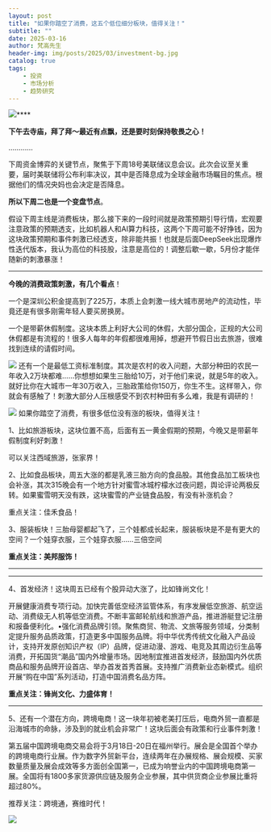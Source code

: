 ```yaml
---
layout: post
title: "如果你踏空了消费，这五个低位细分板块，值得关注！"
subtitle: ""
date: 2025-03-16
author: 梵高先生
header-img: img/posts/2025/03/investment-bg.jpg
catalog: true
tags:
    - 投资
    - 市场分析
    - 趋势研究
---
```


![](https://mmbiz.qpic.cn/sz_mmbiz_jpg/https://mmbiz.qpic.cn/sz_mmbiz_jpg/ViaIfpMVXKTRSZpETbwCPn2xPhbcSeiaWbzv77XbuaGLX8mcFeD5wQSurtIEAviaxHaffzOlicjgc0ZJf7855IFnOQ/640?wx_fmt=jpeg)****

**下午去寺庙，拜了拜～最近有点飘，还是要时刻保持敬畏之心！**

…………

下周资金博弈的关键节点，聚焦于下周18号美联储议息会议。此次会议至关重要，届时美联储将公布利率决议，其中是否降息成为全球金融市场瞩目的焦点。根据他们的情况央妈也会决定是否降息。

**所以下周二也是一个变盘节点**。

假设下周主线是消费板块，那么接下来的一段时间就是政策预期引导行情，宏观要注意政策的预期透支，比如机器人和AI算力科技，这两个下周可能不好挣钱，因为这块政策预期和事件刺激已经透支，除非能共振！也就是后面DeepSeek出现爆炸性迭代版本，我认为高位的科技股，注意是高位的！调整后歇一歇，5月份才能伴随新的刺激暴涨！

****

**今晚的消费政策刺激，有几个看点**！

一个是深圳公积金提高到了225万，本质上会刺激一线大城市房地产的流动性，毕竟还是有很多刚需年轻人要买房换房。

一个是带薪休假制度。这块本质上利好大公司的休假，大部分国企，正规的大公司休假都是有流程的！很多人每年的年假都很难用掉，想避开节假日出去旅游，很难找到连续的请假时间。

![](https://mmbiz.qpic.cn/sz_mmbiz_jpg/https://mmbiz.qpic.cn/sz_mmbiz_jpg/ViaIfpMVXKTRSZpETbwCPn2xPhbcSeiaWbMpOqFa8RiapDGaiaXMlHibia8DriaQJETRXic966h9rZicdaeDRib4ko5H8OVg/640?wx_fmt=jpeg)
还有一个是最低工资标准制度。其次是农村的收入问题，大部分种田的农民一年收入2万块都难……你想想如果生三胎给10万，对于他们来说，就是5年的收入。就好比你在大城市一年30万收入，三胎政策给你150万，你生不生。这样带入，你就会有感触了！刺激大部分人压根感受不到农村种田有多么难，我是有调研的！

![](https://mmbiz.qpic.cn/sz_mmbiz_jpg/https://mmbiz.qpic.cn/sz_mmbiz_jpg/ViaIfpMVXKTRSZpETbwCPn2xPhbcSeiaWbVQzstqeCLZyAHlNvSXgDg0P1kw7NQIPcBrzB557QhlgX8dqb37ux6g/640?wx_fmt=jpeg)
如果你踏空了消费，有很多低位没有涨的板块，值得关注！

1、比如旅游板块，这块位置不高，后面有五一黄金假期的预期，今晚又是带薪年假制度利好刺激！

可以关注西域旅游，张家界！

2、比如食品板块，周五大涨的都是乳液三胎方向的食品股。其他食品加工板块也会补涨，其次315晚会有一个地方针对蜜雪冰城柠檬水过夜问题，舆论评论两极反转。如果蜜雪明天没有跌，这块蜜雪的产业链食品股，有没有补涨机会？

重点关注：佳禾食品！

3、服装板块！三胎母婴都起飞了，三个娃都成长起来，服装板块是不是有更大的空间？一个娃穿衣服，三个娃穿衣服……三倍空间

**重点关注：美邦服饰！**

****

****

4、首发经济！这块周五已经有个股异动大涨了，比如锋尚文化！

开展健康消费专项行动。加快完善低空经济监管体系，有序发展低空旅游、航空运动、消费级无人机等低空消费。不断丰富邮轮航线和旅游产品，推进游艇登记注册和报备便利化。•强化消费品牌引领。聚焦商贸、物流、文旅等服务领域，分类制定提升服务品质政策，打造更多中国服务品牌。将中华优秀传统文化融入产品设计，支持开发原创知识产权（IP）品牌，促进动漫、游戏、电竞及其周边衍生品等消费，开拓国货“潮品”国内外增量市场。因地制宜推进首发经济，鼓励国内外优质商品和服务品牌开设首店、举办首发首秀首展。支持推广消费新业态新模式。组织开展“购在中国”系列活动，打造中国消费名品方阵。

**重点关注：锋尚文化、力盛体育！**

****

5、还有一个潜在方向，跨境电商！这一块年初被老美打压后，电商外贸一直都是沿海城市的命脉，涉及到的就业机会非常广！这块后面会有政策和行业事件刺激！

第五届中国跨境电商交易会将于3月18日-20日在福州举行。展会是全国首个举办的跨境电商行业展。作为数字外贸新平台，连续两年在办展规格、展会规模、买家数量质量及展会成效等多方面创全国第一，已成为响誉业内的中国跨境电商第一展。全国将有1800多家货源供应链及服务企业参展，其中供货商企业参展比重将超过80%。

推荐关注：跨境通，赛维时代！

![](https://mmbiz.qpic.cn/sz_mmbiz_jpg/https://mmbiz.qpic.cn/sz_mmbiz_jpg/ViaIfpMVXKTRSZpETbwCPn2xPhbcSeiaWbBqpZIGuB9wibw1u9Rdg4Vhzmzuv129lh8yHJsmE4ycunWyKw2JKC5fA/640?wx_fmt=jpeg)